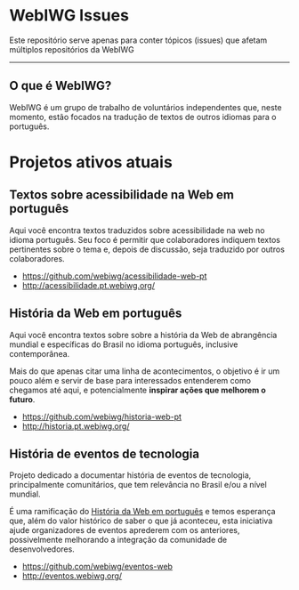 # WebIWG Issues
Este repositório serve apenas para conter tópicos (issues) que afetam 
múltiplos repositórios da WebIWG

---
<!--
  IMPORTANTE: a partir daqui, este arquivo é igual em webiwg-issues e
              webiwg.github.io. Ao fazer edições neste arquivo, edite
              AMBOS os locais!
-->

## O que é WebIWG?

WebIWG é um grupo de trabalho de voluntários independentes que, neste 
momento, estão focados na tradução de textos de outros idiomas para o
português.

# Projetos ativos atuais

## Textos sobre acessibilidade na Web em português
Aqui você encontra textos traduzidos sobre acessibilidade na web no idioma português. Seu foco é permitir que colaboradores indiquem textos pertinentes sobre o tema e, depois de discussão, seja traduzido por outros colaboradores.

- https://github.com/webiwg/acessibilidade-web-pt
- http://acessibilidade.pt.webiwg.org/

## História da Web em português
Aqui você encontra textos sobre sobre a história da Web de abrangência
mundial e específicas do Brasil no idioma português, inclusive contemporânea.

Mais do que apenas citar uma linha de acontecimentos, o objetivo é ir um pouco
além e servir de base para interessados entenderem como chegamos até aqui, e
potencialmente **inspirar ações que melhorem o futuro**.

- https://github.com/webiwg/historia-web-pt
- http://historia.pt.webiwg.org/

## História de eventos de tecnologia

Projeto dedicado a documentar história de eventos de tecnologia,
principalmente comunitários, que tem relevância no Brasil e/ou a nível mundial.

É uma ramificação do [História da Web em português](https://github.com/webiwg/historia-web-pt)
e temos esperança que, além do valor histórico de saber o que já aconteceu,
esta iniciativa ajude organizadores de eventos aprederem com os anteriores,
possivelmente melhorando a integração da comunidade de desenvolvedores.

- https://github.com/webiwg/eventos-web
- http://eventos.webiwg.org/
